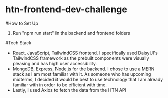 # htn-frontend-dev-challenge
 
#How to Set Up
1. Run "npm run start" in the backend and frontend folders

#Tech Stack
- React, JavaScript, TailwindCSS frontend. I specifically used DaisyUI's TailwindCSS framework as the prebuilt components were visually pleasing and has high user accessibility. 
- MongoDB, Express, Node.js for the backend. I chose to use a MERN stack as I am most familiar with it. As someone who has upcoming midterms, I decided it would be best to use technology that I am already familiar with in order to be efficient with time.
- Lastly, I used Axios to fetch the data from the HTN API

#
